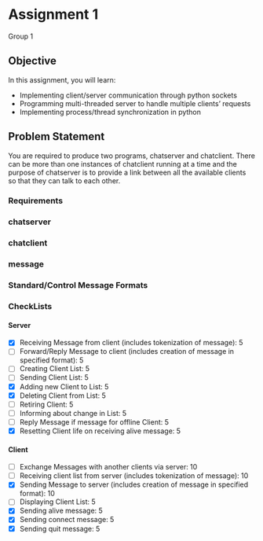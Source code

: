 
# Assignment 1

Group 1

## Objective

In this assignment, you will learn:

* Implementing client/server communication through python sockets
* Programming multi-threaded server to handle multiple clients’ requests
* Implementing process/thread synchronization in python

## Problem Statement

You are required to produce two programs, chatserver and chatclient. There can be more than
one instances of chatclient running at a time and the purpose of chatserver is to provide a link
between all the available clients so that they can talk to each other.

### Requirements

### chatserver

### chatclient

### message

### Standard/Control Message Formats

### CheckLists

#### Server

- [X] Receiving Message from client (includes tokenization of message): 5
- [ ] Forward/Reply Message to client (includes creation of message in specified format): 5
- [ ] Creating Client List: 5
- [ ] Sending Client List: 5
- [X] Adding new Client to List: 5
- [X] Deleting Client from List: 5
- [ ] Retiring Client: 5
- [ ] Informing about change in List: 5
- [ ] Reply Message if message for offline Client: 5
- [X] Resetting Client life on receiving alive message: 5

#### Client

- [ ] Exchange Messages with another clients via server: 10
- [ ] Receiving client list from server (includes tokenization of message): 10
- [X] Sending Message to server (includes creation of message in specified format): 10
- [ ] Displaying Client List: 5
- [X] Sending alive message: 5
- [X] Sending connect message: 5
- [X] Sending quit message: 5